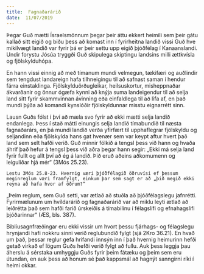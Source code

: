 ```yaml
---
title:  Fagnaðarárið
date:  11/07/2019
---
```


Þegar Guð mætti Ísraelsmönnum þegar þeir áttu ekkert heimili sem þeir gátu kallað sitt eigið og biðu þess að komast inn í fyrirheitna landið vissi Guð hve mikilvægt landið var fyrir þá er þeir settu upp eigið þjóðfélag í Kanaanslandi. Undir forystu Jósúa tryggði Guð skipulega skiptingu landsins milli ættkvísla og fjölskylduhópa.

En hann vissi einnig að með tímanum mundi velmegun, tækifæri og auðlindir sem tengdust landareign hafa tilhneigingu til að safnast saman í hendur fárra einstaklinga. Fjölskylduörðugleikar, heilsuskortur, misheppnaðar ákvarðanir og önnur ógæfa kynni að knýja suma landeigendur til að selja land sitt fyrir skammvinnan ávinning eða einfaldlega til að lifa af, en það mundi þýða að komandi kynslóðir fjölskyldunnar misstu eignarrétt sinn.

Lausn Guðs fólst í því að mæla svo fyrir að ekki mætti selja landið endanlega. Þess í stað mátti einungis selja landið tímabundið til næsta fagnaðarárs, en þá mundi landið verða yfirfært til upphaflegrar fjölskyldu og seljandinn eða fjölskylda hans gat hvenær sem var keypt aftur hvert það land sem selt hafði verið. Guð minnir fólkið á tengsl þess við hann og hvaða áhrif það hefur á tengsl þess við aðra þegar hann segir: „Ekki má selja land fyrir fullt og allt því að ég á landið. Þið eruð aðeins aðkomumenn og leiguliðar hjá mér“ (3Mós 25.23).

`Lestu 3Mós 25.8-23. Hvernig væri þjóðfélagið öðruvísi ef þessum meginreglum væri framfylgt, einkum þar sem sagt er að „þið megið ekki reyna að hafa hvor af öðrum?“`

„Þeim reglum, sem Guð setti, var ætlað að stuðla að þjóðfélagslegu jafnrétti. Fyrirmælunum um hvíldarárið og fagnaðarárið var að miklu leyti ætlað að leiðrétta það sem hafði farið úrskeiðis á tímabilinu í félagslífi og efnahagslífi þjóðarinnar“ (ÆS, bls. 387).

Biblíusagnfræðingar eru ekki vissir um hvort þessu fjárhags- og félagslegu hrynjandi hafi nokkru sinni verið reglubundið fylgt (sjá 2Kro 36.21). En hvað um það, þessar reglur gefa hrífandi innsýn inn í það hvernig heimurinn hefði getað virkað ef lögum Guðs hefði verið fylgt að fullu. Auk þess leggja þau áherslu á sérstaka umhyggju Guðs fyrir þeim fátæku og þeim sem eru útundan, en auk þess að honum sé það kappsmál að hagnýt sanngirni ríki í heimi okkar.